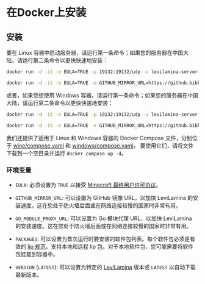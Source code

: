 # 在Docker上安装

## 安装

要在 Linux 容器中启动服务器，请运行第一条命令；如果您的服务器在中国大陆，请运行第二条命令以更快快速地安装：

```sh
docker run -d -it -e EULA=TRUE -p 19132:19132/udp -v levilamina-server-data:/data ghcr.io/liteldev/levilamina-server:latest-wine
```
```sh
docker run -d -it -e EULA=TRUE -e GITHUB_MIRROR_URL=https://github.bibk.top -e GO_MODULE_PROXY_URL=https://goproxy.cn -p 19132:19132/udp -v levilamina-server-data:/data ghcr.nju.edu.cn/liteldev/levilamina-server:latest-wine
```

或者，如果您想使用 Windows 容器，请运行第一条命令；如果您的服务器在中国大陆，请运行第二条命令以更快快速地安装：

```sh
docker run -d -it -e EULA=TRUE -p 19132:19132/udp -v levilamina-server-data:C:\data ghcr.io/liteldev/levilamina-server:latest-windows
```
```sh
docker run -d -it -e EULA=TRUE -e GITHUB_MIRROR_URL=https://github.bibk.top -e GO_MODULE_PROXY_URL=https://goproxy.cn -p 19132:19132/udp -v levilamina-server-data:C:\data ghcr.nju.edu.cn/liteldev/levilamina-server:latest-windows
```

我们还提供了适用于 Linux 和 Windows 容器的 Docker Compose 文件，分别位于 [wine/compose.yaml](https://github.com/LiteLDev/docker-levilamina-server/blob/main/wine/compose.yaml) 和 [windows/compose.yaml](https://github.com/LiteLDev/docker-levilamina-server/blob/main/windows/compose.yaml)。
要使用它们，请将文件下载到一个空目录并运行 `docker compose up -d`。

### 环境变量

- `EULA`: 必须设置为 `TRUE` 以接受 [Minecraft 最终用户许可协议](https://minecraft.net/terms)。

- `GITHUB_MIRROR_URL`: 可以设置为 GitHub 镜像 URL，以加快 LeviLamina 的安装速度。这在您处于防火墙后面或在网络连接较慢的国家时非常有用。

- `GO_MODULE_PROXY_URL`: 可以设置为 Go 模块代理 URL，以加快 LeviLamina 的安装速度。这在您处于防火墙后面或在网络连接较慢的国家时非常有用。

- `PACKAGES`: 可以设置为首次运行时要安装的软件包列表。每个软件包必须是有效的 [lip 规范](https://docs.lippkg.com/commands/lip_install.html)。支持本地和远程 lip 包。对于本地软件包，您可能需要将软件包挂载到容器中。

- `VERSION` (`LATEST`): 可以设置为特定的 [LeviLamina](https://github.com/LiteLDev/LeviLamina/tags) 版本或 `LATEST` 以自动下载最新版本。
